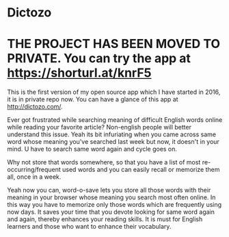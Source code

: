 # Dictozo

# THE PROJECT HAS BEEN MOVED TO PRIVATE. You can try the app at https://shorturl.at/knrF5

This is the first version of my open source app which I have started in 2016, it is in private repo now. You can have a glance of this app at http://dictozo.com/.

Ever got frustrated while searching meaning of difficult English words online while reading your favorite article? Non-english people will better understand this issue. Yeah its bit infuriating when you came across same word whose meaning you've searched last week but now, it doesn't in your mind. U have to search same word again and cycle goes on.

Why not store that words somewhere, so that you have a list of most re-occurring/frequent used words and you can easily recall or memorize them all, once in a week.

Yeah now you can, word-o-save lets you store all those words with their meaning in your browser whose meaning you search most often online. In this way you have to memorize only those words which are frequently using now days. It saves your time that you devote looking for same word again and again, thereby enhances your reading skills. It is must for English learners and those who want to enhance their vocabulary.
